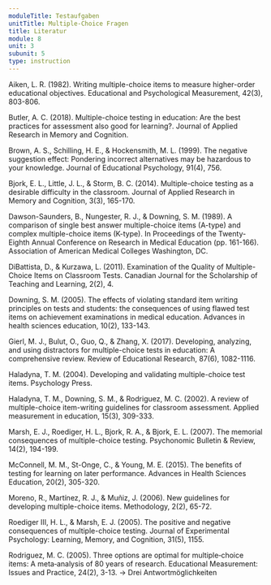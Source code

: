 ```yaml
---
moduleTitle: Testaufgaben
unitTitle: Multiple-Choice Fragen
title: Literatur
module: 8
unit: 3
subunit: 5
type: instruction
---
```


Aiken, L. R. (1982). Writing multiple-choice items to measure higher-order educational objectives. Educational and Psychological Measurement, 42(3), 803-806.

Butler, A. C. (2018). Multiple-choice testing in education: Are the best practices for assessment also good for learning?. Journal of Applied Research in Memory and Cognition.

Brown, A. S., Schilling, H. E., & Hockensmith, M. L. (1999). The negative suggestion effect: Pondering incorrect alternatives may be hazardous to your knowledge. Journal of Educational Psychology, 91(4), 756.

Bjork, E. L., Little, J. L., & Storm, B. C. (2014). Multiple-choice testing as a desirable 
difficulty in the classroom. Journal of Applied Research in Memory and Cognition, 3(3), 165-170.

Dawson-Saunders, B., Nungester, R. J., & Downing, S. M. (1989). A comparison of single best answer multiple-choice items (A-type) and complex multiple-choice items (K-type). In Proceedings of the Twenty-Eighth Annual Conference on Research in Medical Education (pp. 161-166). Association of American Medical Colleges Washington, DC.

DiBattista, D., & Kurzawa, L. (2011). Examination of the Quality of Multiple-Choice Items on Classroom Tests. Canadian Journal for the Scholarship of Teaching and Learning, 2(2), 4.

Downing, S. M. (2005). The effects of violating standard item writing principles on tests and students: the consequences of using flawed test items on achievement examinations in medical education. Advances in health sciences education, 10(2), 133-143.

Gierl, M. J., Bulut, O., Guo, Q., & Zhang, X. (2017). Developing, analyzing, and using distractors for multiple-choice tests in education: A comprehensive review. Review of Educational Research, 87(6), 1082-1116.

Haladyna, T. M. (2004). Developing and validating multiple-choice test items. Psychology Press.

Haladyna, T. M., Downing, S. M., & Rodriguez, M. C. (2002). A review of multiple-choice item-writing guidelines for classroom assessment. Applied measurement in education, 15(3), 309-333.

Marsh, E. J., Roediger, H. L., Bjork, R. A., & Bjork, E. L. (2007). The memorial consequences of multiple-choice testing. Psychonomic Bulletin & Review, 14(2), 194-199.

McConnell, M. M., St-Onge, C., & Young, M. E. (2015). The benefits of testing for learning on later performance. Advances in Health Sciences Education, 20(2), 305-320.

Moreno, R., Martínez, R. J., & Muñiz, J. (2006). New guidelines for developing multiple-choice items. Methodology, 2(2), 65-72.

Roediger III, H. L., & Marsh, E. J. (2005). The positive and negative consequences of multiple-choice testing. Journal of Experimental Psychology: Learning, Memory, and Cognition, 31(5), 1155.

Rodriguez, M. C. (2005). Three options are optimal for multiple‐choice items: A meta‐analysis of 80 years of research. Educational Measurement: Issues and Practice, 24(2), 3-13. -> Drei Antwortmöglichkeiten

